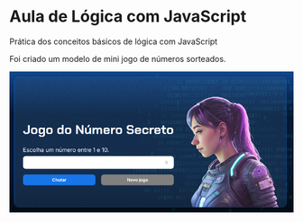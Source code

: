 # Aula de Lógica com JavaScript

Prática dos conceitos básicos de lógica com JavaScript

Foi criado um modelo de mini jogo de números sorteados.


<img src="img/capa.png">